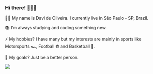 ### Hi there! 👋👋👋

🤙🏾 My name is Davi de Oliveira. I currently live in São Paulo - SP, Brazil. 

📚 I'm always studying and coding something new.

⚡ My hobbies? I have many but my interests are mainly in sports like Motorsports 🏎️, Football ⚽ and Basketball 🏀.

🌱 My goals? Just be a better person.

<div>
<a href="https://www.linkedin.com/in/dasantosx/" target="_blank"><img src="https://img.shields.io/badge/-LinkedIn-%230077B5?style=for-the-badge&logo=linkedin&logoColor=white" target="_blank"></a> 
</div>
